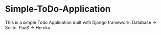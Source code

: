 # Simple-ToDo-Application
This is a simple Todo Application built with Django framework. Database -> Sqlite. PaaS -> Heroku
